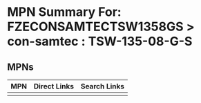 



# MPN Summary For: FZECONSAMTECTSW1358GS > con-samtec : TSW-135-08-G-S

## MPNs
  

|MPN|Direct Links|Search Links|
| :--- | :--- | :--- |
||||
